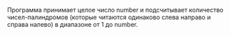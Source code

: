 Программа принимает целое число number и подсчитывает количество чисел-палиндромов (которые читаются одинаково слева направо и справа налево) в диапазоне от 1 до number.